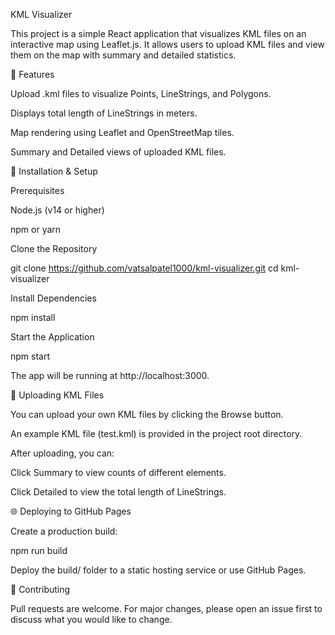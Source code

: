 KML Visualizer

This project is a simple React application that visualizes KML files on an interactive map using Leaflet.js. It allows users to upload KML files and view them on the map with summary and detailed statistics.

📌 Features

Upload .kml files to visualize Points, LineStrings, and Polygons.

Displays total length of LineStrings in meters.

Map rendering using Leaflet and OpenStreetMap tiles.

Summary and Detailed views of uploaded KML files.

🚀 Installation & Setup

Prerequisites

Node.js (v14 or higher)

npm or yarn

Clone the Repository

git clone https://github.com/vatsalpatel1000/kml-visualizer.git
cd kml-visualizer

Install Dependencies

npm install

Start the Application

npm start

The app will be running at http://localhost:3000.

📂 Uploading KML Files

You can upload your own KML files by clicking the Browse button.

An example KML file (test.kml) is provided in the project root directory.

After uploading, you can:

Click Summary to view counts of different elements.

Click Detailed to view the total length of LineStrings.

🌐 Deploying to GitHub Pages

Create a production build:

npm run build

Deploy the build/ folder to a static hosting service or use GitHub Pages.

🤝 Contributing

Pull requests are welcome. For major changes, please open an issue first to discuss what you would like to change.
